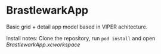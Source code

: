 # BrastlewarkApp

Basic grid + detail app model based in VIPER achitecture.

Install notes: 
  Clone the repository, run `pod install` and open *BrastlewarkApp.xcworkspace*
